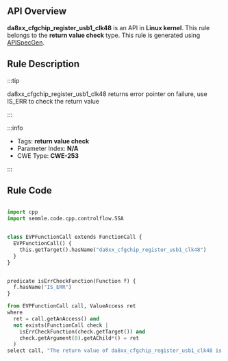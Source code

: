 ---
---


## API Overview
**da8xx_cfgchip_register_usb1_clk48** is an API in **Linux kernel**. This rule belongs to the **return value check** type. This rule is generated using [APISpecGen](../../tools/APISpecGen).
## Rule Description

:::tip

da8xx_cfgchip_register_usb1_clk48 returns error pointer on failure, use IS_ERR to check the return value

:::

:::info

- Tags: **return value check**
- Parameter Index: **N/A**
- CWE Type: **CWE-253**

:::

## Rule Code
```python

import cpp
import semmle.code.cpp.controlflow.SSA


class EVPFunctionCall extends FunctionCall {
  EVPFunctionCall() {
    this.getTarget().hasName("da8xx_cfgchip_register_usb1_clk48")
  }
}


predicate isErrCheckFunction(Function f) {
  f.hasName("IS_ERR") 
}

from EVPFunctionCall call, ValueAccess ret
where
  ret = call.getAnAccess() and
  not exists(FunctionCall check |
    isErrCheckFunction(check.getTarget()) and
    check.getArgument(0).getAChild*() = ret
  )
select call, "The return value of da8xx_cfgchip_register_usb1_clk48 is not checked with IS_ERR."
    
```